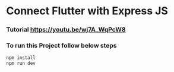 # Connect Flutter with Express JS
### Tutorial https://youtu.be/wj7A_WqPcW8

### To run this Project follow below steps
```bash
npm install
npm run dev
```
